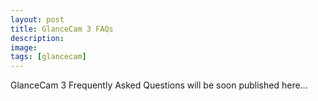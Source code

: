 ```yaml
---
layout: post
title: GlanceCam 3 FAQs
description:
image:
tags: [glancecam]
---
```

GlanceCam 3 Frequently Asked Questions will be soon published here...